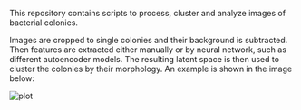 This repository contains scripts to process, cluster and analyze images of bacterial colonies.

Images are cropped to single colonies and their background is subtracted. Then features are extracted either manually or by neural network, 
such as different autoencoder models. The resulting latent space is then used to cluster the colonies by their morphology. An example is shown in the image below:

![plot](https://git.embl.de/capraz/biofilm_screen/-/blob/master/colony_clustering_example.png?ref_type=heads)
